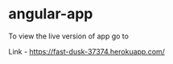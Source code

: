 # angular-app
To view the live version of app go to 

Link - https://fast-dusk-37374.herokuapp.com/
 
